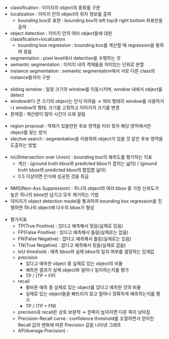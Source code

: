 - classification : 이미지의 object의 종류를 구분
- localization : 이미지 안의 object의 위치 정보를 출력
  - bounding box로 표현 : bounding box의 left top과 right bottom 좌표만을 출력
- object detection : 이미지 안의 여러 object들에 대한 classification+localization
  - bounding box regression : bounding box를 계산할 때 regression을 통하여 찾음
- segmentation : pixel level에서 detection을 수행하는 것
 - semantic segmentation : 이미지 내의 객체들을 의미있는 단위로 분할
 - instance segmentation : semantic segmentation에서 서로 다른 class의 instance들까지 구분
<br></br>
- sliding window : 일정 크기의 window를 이동시키며, window 내에서 object를 detect
 - window보다 큰 크기의 object는 인식 어려움 → 여러 형태의 window를 사용하거나 window의 형태, 크기를 고정하고 이미지의 크기를 변경
 - 문제점 : 계산량이 많아 시간이 오래 걸림
<br></br>
- region proposal : 객체가 있을만한 후보 영역을 미리 찾아 해당 영억에서만 object를 찾는 방식
 - slective search : segmentation을 이용하여 object가 있을 것 같은 후보 영역을 도출하는 방법
<br></br>
- IoU(Intersection over Union) : bounding box의 예측도를 평가하는 지표
  - 계산 : (ground truth bbox와 predicted bbox가 겹치는 넓이) / (ground truth bbox와 predicted bbox의 합집합 넓이)
  - 0.5 이상이면 인식에 성공한 것을 취급
<br></br>
- NMS(Non-Axs Suppression) : 하나의 object의 여러 bbox 중 가장 신뢰도가 높은 하나의 bbox만 남기고 모두 제거하는 기법
 - 이미지가 object detection model을 통과하여 bounding box regression을 진행하면 하나의 object에 다수의 bbox가 형성
<br></br>
- 평가지표
  - TP(True Positive) : 있다고 예측해서 맞음(실제로 있음)
  - FP(False Positive) : 있다고 예측해서 틀림(실제로는 없음)
  - FN(False Negative) : 없다고 예측해서 틀림(실제로는 있음)
  - TN(True Negative) : 없다고 예측해서 맞음(실제로 없음)
  - IoU threshold : 예측 bbox와 실제 bbox의 일치 여부를 결정하는 임계값
  - precision
    - 있다고 예측한 object 중 실제로 있는 object의 비율
    - 예측한 결과가 실제 object와 얼마나 일치하는지를 평가
    - TP / (TP + FP)
  - recall
    - 올바른 예측 중 실제로 있는 object를 있다고 예측한 것의 비율
    - 실제로 있는 object들을 빠뜨리지 않고 얼마나 정확하게 예측하는지를 평가
    - TP / (TP + FN)
  - precison과 recall은 상호 보완적 → 한쪽이 높아지면 다른 쪽이 낮아짐
  - Precision-Recall curve : confidence threshold를 조절하면서 얻어진 Recall 값의 변화에 따른 Precision 값을 나타낸 그래프
  - AP(Average Precision) : 
